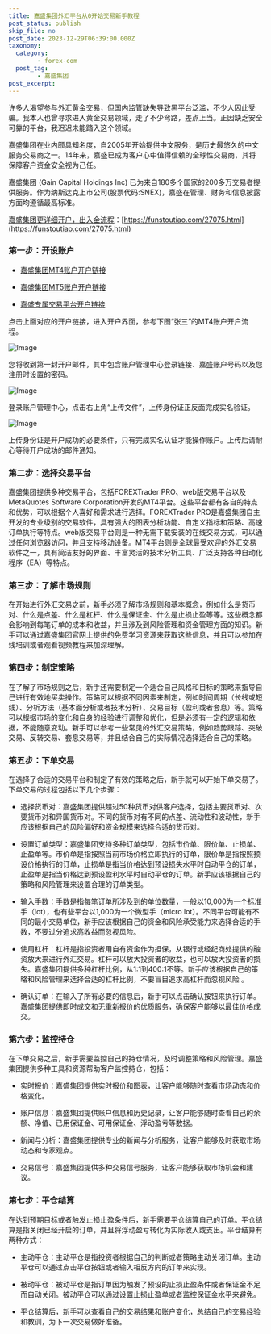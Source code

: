 ```yaml
---
title: 嘉盛集团外汇平台从0开始交易新手教程
post_status: publish
skip_file: no
post_date: 2023-12-29T06:39:00.000Z
taxonomy:
  category:
        - forex-com
  post_tag:
        - 嘉盛集团
post_excerpt: 
---
```

许多人渴望参与外汇黄金交易，但国内监管缺失导致黑平台泛滥，不少人因此受骗。我本人也曾寻求进入黄金交易领域，走了不少弯路，差点上当。正因缺乏安全可靠的平台，我迟迟未能踏入这个领域。

嘉盛集团在业内颇具知名度，自2005年开始提供中文服务，是历史最悠久的中文服务交易商之一。14年来，嘉盛已成为客户心中值得信赖的全球性交易商，其将保障客户资金安全视为己任。

嘉盛集团 (Gain Capital Holdings Inc) 已为来自180多个国家的200多万交易者提供服务。作为纳斯达克上市公司(股票代码:SNEX)，嘉盛在管理、财务和信息披露方面均遵循最高标准。

[嘉盛集团更详细开户，出入金流程](https://funstoutiao.com/27075.html)：[https://funstoutiao.com/27075.html](https://funstoutiao.com/27075.html)

### 第一步：开设账户

* [嘉盛集团MT4账户开户链接](https://s.ssgg.net/jsmt4)

* [嘉盛集团MT5账户开户链接](https://s.ssgg.net/jsmt5)

* [嘉盛专属交易平台开户链接](https://s.ssgg.net/js)

点击上面对应的开户链接，进入开户界面，参考下图“张三”的MT4账户开户流程。

![Image](https://prod-files-secure.s3.us-west-2.amazonaws.com/39ed1227-6d7d-4570-be36-9ccd4a2c4241/7a167aea-686b-400d-af59-4e18eb607a40/640.png?X-Amz-Algorithm=AWS4-HMAC-SHA256&X-Amz-Content-Sha256=UNSIGNED-PAYLOAD&X-Amz-Credential=ASIAZI2LB466QOTATII3%2F20250321%2Fus-west-2%2Fs3%2Faws4_request&X-Amz-Date=20250321T101308Z&X-Amz-Expires=3600&X-Amz-Security-Token=IQoJb3JpZ2luX2VjEEkaCXVzLXdlc3QtMiJHMEUCIQDIhhaImwN2rKBd5sliL8ZVAuN3s%2F0D7tZcUgztuK11JQIgCI3kGpAAGGcjKgsL%2FuHJ%2FdDXLuDRzxxTM6a4lIqyZq4qiAQIov%2F%2F%2F%2F%2F%2F%2F%2F%2F%2FARAAGgw2Mzc0MjMxODM4MDUiDBK664rFzdCMTd2QmircA3ZDHGgoC8sle%2BachmBqm0GIgQykYK75Y5oaU8WqRvWkr%2FKlir%2B%2BGbIaT1Kq2JpUVjIRksQxoyE0ttMhiaZ4KvG4zfNNiMrQw75ajsX3oqmhZzl4YhlsiV3ohyrBWdUZAnyjuL8bacS%2FfFRRe9l0x3CC8UWoDktUMGIJrt9q8jxyXXktkkTg%2BSCDO41qono3%2FIAgMlHYEaIBUceioMrv2iMwIvnZs79vOQkNpkBzfAkoFMcMiejkbfccH31Y3x1Vyfvf%2B84iOvFPfotv5C9HL6CR6UIPyEB%2B8z8qlhgYoWs9hNSTka9rrRsMhpnJ0qlAvfeyWdtsXC0s01oaawPhoOHqQCnvYDoQAdRtN%2BdO0lxNXb%2FVcC9V6OnP1mePvZc9QTlHndklmgiMmGpG9Nu8wsTCPi6Ahz%2F18kcbj9RHbPI9cRcl%2B5AeWxbWbjGOoQB52BRIe8JXHgG79dZBDDWSGH%2FPL2vDHGzqwM6D4IAfAaUXnlsAMeoSvCXUO5UMKfoWkLodE331TQqq5NHO0qst%2FnDK6gvkzMOUbz61csfe7COP0Z%2FM76iIRXSqfDa%2BOPupyjHy8Fxh0X6FIio1E7t96xniakzJ1YR2iZBo3ns1bnPReWtvNmkOWH3BoLAyMPjW9L4GOqUB0l2tKh7iNrHQCvxmj12zflhGzDPTJAi%2B8kclGtBqaDP7Ft1fy0FvXgfoai1dMECRdCSAJeqUaNn3%2B8OS3rBRHa5rcLETidKtw96rnlMkWAbN5pIHaImChPneaCv2AaU8QAy4Jwu1%2BBRGMS5u6SoArS2MCGrmcXZtgYV6UK1nhFGqEh%2F5UC5b3bMEFv1H2Eus%2FPo0TFrS2z8G%2BUHqrtks7uzSgtME&X-Amz-Signature=e1d0ade9115a5cb3111835a7ca5aa45bab8c7d6a32a14e81376abd7a3e48843f&X-Amz-SignedHeaders=host&x-id=GetObject)

您将收到第一封开户邮件，其中包含账户管理中心登录链接、嘉盛账户号码以及您注册时设置的密码。

![Image](https://prod-files-secure.s3.us-west-2.amazonaws.com/39ed1227-6d7d-4570-be36-9ccd4a2c4241/eaa1c6b3-2877-4284-a0e1-530e222c27fb/image.png?X-Amz-Algorithm=AWS4-HMAC-SHA256&X-Amz-Content-Sha256=UNSIGNED-PAYLOAD&X-Amz-Credential=ASIAZI2LB466QOTATII3%2F20250321%2Fus-west-2%2Fs3%2Faws4_request&X-Amz-Date=20250321T101308Z&X-Amz-Expires=3600&X-Amz-Security-Token=IQoJb3JpZ2luX2VjEEkaCXVzLXdlc3QtMiJHMEUCIQDIhhaImwN2rKBd5sliL8ZVAuN3s%2F0D7tZcUgztuK11JQIgCI3kGpAAGGcjKgsL%2FuHJ%2FdDXLuDRzxxTM6a4lIqyZq4qiAQIov%2F%2F%2F%2F%2F%2F%2F%2F%2F%2FARAAGgw2Mzc0MjMxODM4MDUiDBK664rFzdCMTd2QmircA3ZDHGgoC8sle%2BachmBqm0GIgQykYK75Y5oaU8WqRvWkr%2FKlir%2B%2BGbIaT1Kq2JpUVjIRksQxoyE0ttMhiaZ4KvG4zfNNiMrQw75ajsX3oqmhZzl4YhlsiV3ohyrBWdUZAnyjuL8bacS%2FfFRRe9l0x3CC8UWoDktUMGIJrt9q8jxyXXktkkTg%2BSCDO41qono3%2FIAgMlHYEaIBUceioMrv2iMwIvnZs79vOQkNpkBzfAkoFMcMiejkbfccH31Y3x1Vyfvf%2B84iOvFPfotv5C9HL6CR6UIPyEB%2B8z8qlhgYoWs9hNSTka9rrRsMhpnJ0qlAvfeyWdtsXC0s01oaawPhoOHqQCnvYDoQAdRtN%2BdO0lxNXb%2FVcC9V6OnP1mePvZc9QTlHndklmgiMmGpG9Nu8wsTCPi6Ahz%2F18kcbj9RHbPI9cRcl%2B5AeWxbWbjGOoQB52BRIe8JXHgG79dZBDDWSGH%2FPL2vDHGzqwM6D4IAfAaUXnlsAMeoSvCXUO5UMKfoWkLodE331TQqq5NHO0qst%2FnDK6gvkzMOUbz61csfe7COP0Z%2FM76iIRXSqfDa%2BOPupyjHy8Fxh0X6FIio1E7t96xniakzJ1YR2iZBo3ns1bnPReWtvNmkOWH3BoLAyMPjW9L4GOqUB0l2tKh7iNrHQCvxmj12zflhGzDPTJAi%2B8kclGtBqaDP7Ft1fy0FvXgfoai1dMECRdCSAJeqUaNn3%2B8OS3rBRHa5rcLETidKtw96rnlMkWAbN5pIHaImChPneaCv2AaU8QAy4Jwu1%2BBRGMS5u6SoArS2MCGrmcXZtgYV6UK1nhFGqEh%2F5UC5b3bMEFv1H2Eus%2FPo0TFrS2z8G%2BUHqrtks7uzSgtME&X-Amz-Signature=65ac620636515b79504370c85697c5ffec10a49a5297cded1b70a3507033b321&X-Amz-SignedHeaders=host&x-id=GetObject)

登录账户管理中心，点击右上角“上传文件”，上传身份证正反面完成实名验证。

![Image](https://prod-files-secure.s3.us-west-2.amazonaws.com/39ed1227-6d7d-4570-be36-9ccd4a2c4241/54090639-09fc-46b4-a135-e0289f707147/image.png?X-Amz-Algorithm=AWS4-HMAC-SHA256&X-Amz-Content-Sha256=UNSIGNED-PAYLOAD&X-Amz-Credential=ASIAZI2LB466QOTATII3%2F20250321%2Fus-west-2%2Fs3%2Faws4_request&X-Amz-Date=20250321T101308Z&X-Amz-Expires=3600&X-Amz-Security-Token=IQoJb3JpZ2luX2VjEEkaCXVzLXdlc3QtMiJHMEUCIQDIhhaImwN2rKBd5sliL8ZVAuN3s%2F0D7tZcUgztuK11JQIgCI3kGpAAGGcjKgsL%2FuHJ%2FdDXLuDRzxxTM6a4lIqyZq4qiAQIov%2F%2F%2F%2F%2F%2F%2F%2F%2F%2FARAAGgw2Mzc0MjMxODM4MDUiDBK664rFzdCMTd2QmircA3ZDHGgoC8sle%2BachmBqm0GIgQykYK75Y5oaU8WqRvWkr%2FKlir%2B%2BGbIaT1Kq2JpUVjIRksQxoyE0ttMhiaZ4KvG4zfNNiMrQw75ajsX3oqmhZzl4YhlsiV3ohyrBWdUZAnyjuL8bacS%2FfFRRe9l0x3CC8UWoDktUMGIJrt9q8jxyXXktkkTg%2BSCDO41qono3%2FIAgMlHYEaIBUceioMrv2iMwIvnZs79vOQkNpkBzfAkoFMcMiejkbfccH31Y3x1Vyfvf%2B84iOvFPfotv5C9HL6CR6UIPyEB%2B8z8qlhgYoWs9hNSTka9rrRsMhpnJ0qlAvfeyWdtsXC0s01oaawPhoOHqQCnvYDoQAdRtN%2BdO0lxNXb%2FVcC9V6OnP1mePvZc9QTlHndklmgiMmGpG9Nu8wsTCPi6Ahz%2F18kcbj9RHbPI9cRcl%2B5AeWxbWbjGOoQB52BRIe8JXHgG79dZBDDWSGH%2FPL2vDHGzqwM6D4IAfAaUXnlsAMeoSvCXUO5UMKfoWkLodE331TQqq5NHO0qst%2FnDK6gvkzMOUbz61csfe7COP0Z%2FM76iIRXSqfDa%2BOPupyjHy8Fxh0X6FIio1E7t96xniakzJ1YR2iZBo3ns1bnPReWtvNmkOWH3BoLAyMPjW9L4GOqUB0l2tKh7iNrHQCvxmj12zflhGzDPTJAi%2B8kclGtBqaDP7Ft1fy0FvXgfoai1dMECRdCSAJeqUaNn3%2B8OS3rBRHa5rcLETidKtw96rnlMkWAbN5pIHaImChPneaCv2AaU8QAy4Jwu1%2BBRGMS5u6SoArS2MCGrmcXZtgYV6UK1nhFGqEh%2F5UC5b3bMEFv1H2Eus%2FPo0TFrS2z8G%2BUHqrtks7uzSgtME&X-Amz-Signature=f5930fa227d418c231cfe3d2f34b5428e6f6c11b102bd7837b0edfa400bda035&X-Amz-SignedHeaders=host&x-id=GetObject)

上传身份证是开户成功的必要条件，只有完成实名认证才能操作账户。上传后请耐心等待开户成功的邮件通知。

### 第二步：选择交易平台

嘉盛集团提供多种交易平台，包括FOREXTrader PRO、web版交易平台以及MetaQuotes Software Corporation开发的MT4平台。这些平台都有各自的特点和优势，可以根据个人喜好和需求进行选择。FOREXTrader PRO是嘉盛集团自主开发的专业级别的交易软件，具有强大的图表分析功能、自定义指标和策略、高速订单执行等特点。web版交易平台则是一种无需下载安装的在线交易方式，可以通过任何浏览器访问，并且支持移动设备。MT4平台则是全球最受欢迎的外汇交易软件之一，具有简洁友好的界面、丰富灵活的技术分析工具、广泛支持各种自动化程序（EA）等特点。

### 第三步：了解市场规则

在开始进行外汇交易之前，新手必须了解市场规则和基本概念，例如什么是货币对、什么是点差、什么是杠杆、什么是保证金、什么是止损止盈等等。这些概念都会影响到每笔订单的成本和收益，并且涉及到风险管理和资金管理方面的知识。新手可以通过嘉盛集团官网上提供的免费学习资源来获取这些信息，并且可以参加在线培训或者观看视频教程来加深理解。

### 第四步：制定策略

在了解了市场规则之后，新手还需要制定一个适合自己风格和目标的策略来指导自己进行有效地买卖操作。策略可以根据不同因素来制定，例如时间周期（长线或短线）、分析方法（基本面分析或者技术分析）、交易目标（盈利或者套息）等。策略可以根据市场的变化和自身的经验进行调整和优化，但是必须有一定的逻辑和依据，不能随意变动。新手可以参考一些常见的外汇交易策略，例如趋势跟踪、突破交易、反转交易、套息交易等，并且结合自己的实际情况选择适合自己的策略。

### 第五步：下单交易

在选择了合适的交易平台和制定了有效的策略之后，新手就可以开始下单交易了。下单交易的过程包括以下几个步骤：

* 选择货币对：嘉盛集团提供超过50种货币对供客户选择，包括主要货币对、次要货币对和异国货币对。不同的货币对有不同的点差、流动性和波动性，新手应该根据自己的风险偏好和资金规模来选择合适的货币对。

* 设置订单类型：嘉盛集团支持多种订单类型，包括市价单、限价单、止损单、止盈单等。市价单是指按照当前市场价格立即执行的订单，限价单是指按照预设价格执行的订单，止损单是指当价格达到预设损失水平时自动平仓的订单，止盈单是指当价格达到预设盈利水平时自动平仓的订单。新手应该根据自己的策略和风险管理来设置合理的订单类型。

* 输入手数：手数是指每笔订单所涉及到的单位数量，一般以10,000为一个标准手（lot），也有些平台以1,000为一个微型手（micro lot）。不同平台可能有不同的最小交易单位，新手应该根据自己的资金和风险承受能力来选择合适的手数，不要过分追求高收益而忽视风险。

* 使用杠杆：杠杆是指投资者用自有资金作为担保，从银行或经纪商处提供的融资放大来进行外汇交易。杠杆可以放大投资者的收益，也可以放大投资者的损失。嘉盛集团提供多种杠杆比例，从1:1到400:1不等。新手应该根据自己的策略和风险管理来选择合适的杠杆比例，不要盲目追求高杠杆而忽视风险 。

* 确认订单：在输入了所有必要的信息后，新手可以点击确认按钮来执行订单。嘉盛集团提供即时成交和无重新报价的优质服务，确保客户能够以最佳价格成交。

### 第六步：监控持仓

在下单交易之后，新手需要监控自己的持仓情况，及时调整策略和风险管理。嘉盛集团提供多种工具和资源帮助客户监控持仓，包括：

* 实时报价：嘉盛集团提供实时报价和图表，让客户能够随时查看市场动态和价格变化。

* 账户信息：嘉盛集团提供账户信息和历史记录，让客户能够随时查看自己的余额、净值、已用保证金、可用保证金、浮动盈亏等数据。

* 新闻与分析：嘉盛集团提供专业的新闻与分析服务，让客户能够及时获取市场动态和专家观点。

* 交易信号：嘉盛集团提供多种交易信号服务，让客户能够获取市场机会和建议。

### 第七步：平仓结算

在达到预期目标或者触发止损止盈条件后，新手需要平仓结算自己的订单。平仓结算是指关闭已经开启的订单，并且将浮动盈亏转化为实际收入或支出。平仓结算有两种方式：

* 主动平仓：主动平仓是指投资者根据自己的判断或者策略主动关闭订单。主动平仓可以通过点击平仓按钮或者输入相反方向的订单来实现。

* 被动平仓：被动平仓是指订单因为触发了预设的止损止盈条件或者保证金不足而自动关闭。被动平仓可以通过设置止损止盈单或者监控保证金水平来避免。

* 平仓结算后，新手可以查看自己的交易结果和账户变化，总结自己的交易经验和教训，为下一次交易做好准备。